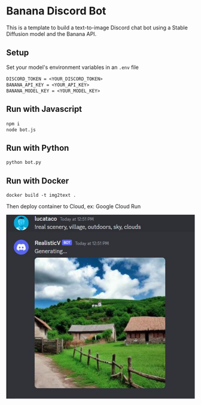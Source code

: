 # Banana Discord Bot
This is a template to build a text-to-image Discord chat bot using a Stable Diffusion model and the Banana API. 


## Setup
Set your model's environment variables in an `.env` file

```
DISCORD_TOKEN = <YOUR_DISCORD_TOKEN>
BANANA_API_KEY = <YOUR_API_KEY>
BANANA_MODEL_KEY = <YOUR_MODEL_KEY>
```


## Run with Javascript
```
npm i
node bot.js
```


## Run with Python
```
python bot.py
```


## Run with Docker
```
docker build -t img2text .
```
Then deploy container to Cloud, ex: Google Cloud Run


<img src="./realV.jpg">
